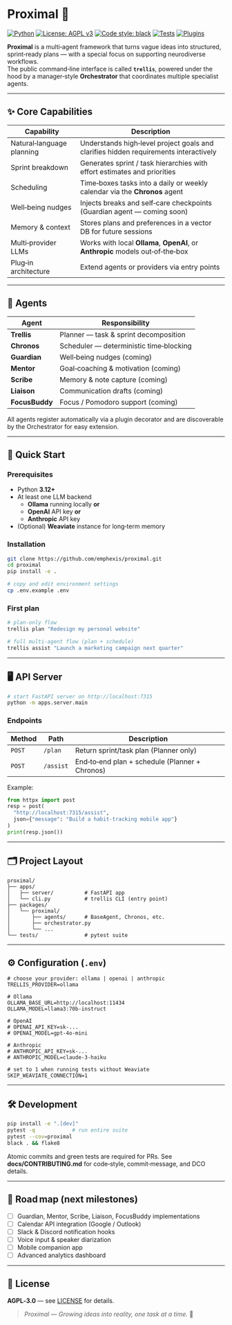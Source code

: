 # Proximal 🌿

<!-- badges: start -->
[![Python](https://img.shields.io/badge/python-3.12%2B-blue.svg)](https://www.python.org/downloads/)
[![License: AGPL v3](https://img.shields.io/badge/License-AGPL_v3-blue.svg)](https://www.gnu.org/licenses/agpl-3.0)
[![Code style: black](https://img.shields.io/badge/code%20style-black-000000.svg)](https://github.com/psf/black)
[![Tests](https://github.com/emphexis/proximal/actions/workflows/test.yml/badge.svg)](https://github.com/emphexis/proximal/actions/workflows/test.yml)
[![Plugins](https://img.shields.io/badge/plugins-enabled-brightgreen.svg)](docs/plugins.md)
<!-- badges: end -->

**Proximal** is a multi‑agent framework that turns vague ideas into structured, sprint‑ready plans — with a special focus on supporting neurodiverse workflows.  
The public command‑line interface is called **`trellis`**, powered under the hood by a manager‑style **Orchestrator** that coordinates multiple specialist agents.

---

## ✨ Core Capabilities

| Capability | Description |
|------------|-------------|
| Natural‐language planning | Understands high‑level project goals and clarifies hidden requirements interactively |
| Sprint breakdown | Generates sprint / task hierarchies with effort estimates and priorities |
| Scheduling | Time‑boxes tasks into a daily or weekly calendar via the **Chronos** agent |
| Well‑being nudges | Injects breaks and self‑care checkpoints (Guardian agent — coming soon) |
| Memory & context | Stores plans and preferences in a vector DB for future sessions |
| Multi‑provider LLMs | Works with local **Ollama**, **OpenAI**, or **Anthropic** models out‑of‑the‑box |
| Plug‑in architecture | Extend agents or providers via entry points |

---

## 🤖 Agents

| Agent | Responsibility |
|-------|---------------|
| **Trellis** | Planner — task & sprint decomposition |
| **Chronos** | Scheduler — deterministic time‑blocking |
| **Guardian** | Well‑being nudges (coming) |
| **Mentor** | Goal‑coaching & motivation (coming) |
| **Scribe** | Memory & note capture (coming) |
| **Liaison** | Communication drafts (coming) |
| **FocusBuddy** | Focus / Pomodoro support (coming) |

All agents register automatically via a plugin decorator and are discoverable by the Orchestrator for easy extension.

---

## 🚀 Quick Start

### Prerequisites
* Python **3.12+**
* At least one LLM backend  
  * **Ollama** running locally **or**  
  * **OpenAI** API key **or**  
  * **Anthropic** API key
* (Optional) **Weaviate** instance for long‑term memory

### Installation
```bash
git clone https://github.com/emphexis/proximal.git
cd proximal
pip install -e .

# copy and edit environment settings
cp .env.example .env
```

### First plan
```bash
# plan‑only flow
trellis plan "Redesign my personal website"

# full multi‑agent flow (plan + schedule)
trellis assist "Launch a marketing campaign next quarter"
```

---

## 🖥️ API Server

```bash
# start FastAPI server on http://localhost:7315
python -m apps.server.main
```

### Endpoints
| Method | Path | Description |
|--------|------|-------------|
| `POST` | `/plan` | Return sprint/task plan (Planner only) |
| `POST` | `/assist` | End‑to‑end plan + schedule (Planner + Chronos) |

Example:
```python
from httpx import post
resp = post(
  "http://localhost:7315/assist",
  json={"message": "Build a habit‑tracking mobile app"}
)
print(resp.json())
```

---

## 🗂️ Project Layout
```
proximal/
├── apps/
│   ├── server/          # FastAPI app
│   └── cli.py           # trellis CLI (entry point)
├── packages/
│   └── proximal/
│       ├── agents/      # BaseAgent, Chronos, etc.
│       ├── orchestrator.py
│       └── ...
└── tests/               # pytest suite
```

---

## ⚙️ Configuration (`.env`)

```env
# choose your provider: ollama | openai | anthropic
TRELLIS_PROVIDER=ollama

# Ollama
OLLAMA_BASE_URL=http://localhost:11434
OLLAMA_MODEL=llama3:70b-instruct

# OpenAI
# OPENAI_API_KEY=sk-...
# OPENAI_MODEL=gpt-4o-mini

# Anthropic
# ANTHROPIC_API_KEY=sk-...
# ANTHROPIC_MODEL=claude-3-haiku

# set to 1 when running tests without Weaviate
SKIP_WEAVIATE_CONNECTION=1
```

---

## 🛠️ Development

```bash
pip install -e ".[dev]"
pytest -q            # run entire suite
pytest --cov=proximal
black . && flake8
```

Atomic commits and green tests are required for PRs. See **docs/CONTRIBUTING.md** for code‑style, commit‑message, and DCO details.

---

## 📍 Road map (next milestones)

- [ ] Guardian, Mentor, Scribe, Liaison, FocusBuddy implementations  
- [ ] Calendar API integration (Google / Outlook)  
- [ ] Slack & Discord notification hooks  
- [ ] Voice input & speaker diarization  
- [ ] Mobile companion app  
- [ ] Advanced analytics dashboard  

---

## 📝 License
**AGPL‑3.0** — see [LICENSE](LICENSE) for details.

> *Proximal — Growing ideas into reality, one task at a time.* 🌱
